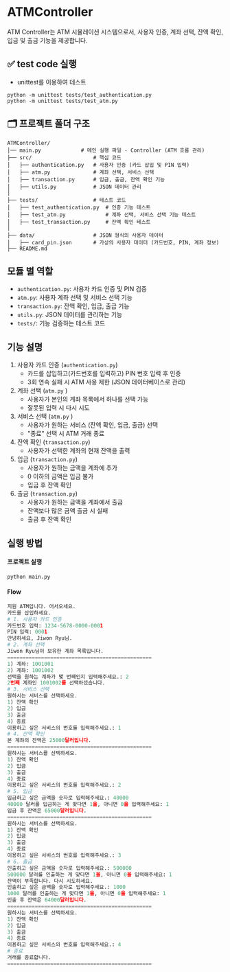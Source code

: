 # ATMController
ATM Controller는 ATM 시뮬레이션 시스템으로서, 사용자 인증, 계좌 선택, 잔액 확인, 입금 및 출금 기능을 제공합니다.

## ✅ test code 실행
- unittest를 이용하여 테스트

```
python -m unittest tests/test_authentication.py
python -m unittest tests/test_atm.py
```

## 🗂️ 프로젝트 폴더 구조
```
ATMController/
│── main.py             # 메인 실행 파일 - Controller (ATM 흐름 관리)
├── src/                    # 핵심 코드
│   ├── authentication.py   # 사용자 인증 (카드 삽입 및 PIN 입력)
│   ├── atm.py              # 계좌 선택, 서비스 선택
│   ├── transaction.py      # 입금, 출금, 잔액 확인 기능
│   ├── utils.py            # JSON 데이터 관리
│
├── tests/                  # 테스트 코드 
│   ├── test_authentication.py  # 인증 기능 테스트
│   ├── test_atm.py             # 계좌 선택, 서비스 선택 기능 테스트
│   ├── test_transaction.py     # 잔액 확인 테스트
│
├── data/                   # JSON 형식의 사용자 데이터
│   ├── card_pin.json       # 가상의 사용자 데이터 (카드번호, PIN, 계좌 정보)
├── README.md               
```

## 모듈 별 역할
- ```authentication.py```: 사용자 카드 인증 및 PIN 검증
- ```atm.py```: 사용자 계좌 선택 및 서비스 선택 기능
- ```transaction.py```: 잔액 확인, 입금, 출금 기능
- ```utils.py```: JSON 데이터를 관리하는 기능
- ```tests/```: 기능 검증하는 테스트 코드

## 기능 설명 
1. 사용자 카드 인증 (```authentication.py```)
    - 카드를 삽입하고(카드번호를 입력하고) PIN 번호 입력 후 인증
    - 3회 연속 실패 시 ATM 사용 제한 (JSON 데이터베이스로 관리)
2. 계좌 선택 (```atm.py``` )
    - 사용자가 본인의 계좌 목록에서 하나를 선택 가능
    - 잘못된 입력 시 다시 시도
3. 서비스 선택 (```atm.py``` )
    - 사용자가 원하는 서비스 (잔액 확인, 입금, 출금) 선택
    - "종료" 선택 시 ATM 거래 종료
4. 잔액 확인 (```transaction.py```)
    - 사용자가 선택한 계좌의 현재 잔액을 출력
5. 입금 (```transaction.py```)
    - 사용자가 원하는 금액을 계좌에 추가
    - 0 이하의 금액은 입금 불가
    - 입금 후 잔액 확인
6. 출금 (```transaction.py```)
    - 사용자가 원하는 금액을 계좌에서 출금
    - 잔액보다 많은 금액 출금 시 실패
    - 출금 후 잔액 확인

## 실행 방법
#### 프로젝트 실행
```
python main.py
```
#### Flow
``` python
지원 ATM입니다. 어서오세요.
카드를 삽입하세요.
# 1. 사용자 카드 인증
카드번호 입력: 1234-5678-0000-0001
PIN 입력: 0001
안녕하세요, Jiwon Ryu님.
# 2. 계좌 선택 
Jiwon Ryu님이 보유한 계좌 목록입니다.
===============================================
1) 계좌: 1001001
2) 계좌: 1001002
선택을 원하는 계좌가 몇 번째인지 입력해주세요.: 2
2번째 계좌인 1001002를 선택하셨습니다.
# 3. 서비스 선택 
원하시는 서비스를 선택하세요.
1) 잔액 확인
2) 입금
3) 출금
4) 종료
이용하고 싶은 서비스의 번호를 입력해주세요.: 1
# 4. 잔액 확인
본 계좌의 잔액은 25000달러입니다.
===============================================
원하시는 서비스를 선택하세요.
1) 잔액 확인
2) 입금
3) 출금
4) 종료
이용하고 싶은 서비스의 번호를 입력해주세요.: 2
# 5. 입금
입금하고 싶은 금액을 숫자로 입력해주세요.: 40000
40000 달러를 입금하는 게 맞다면 1을, 아니면 0을 입력해주세요: 1
입금 후 잔액은 65000달러입니다.
===============================================
원하시는 서비스를 선택하세요.
1) 잔액 확인
2) 입금
3) 출금
4) 종료
이용하고 싶은 서비스의 번호를 입력해주세요.: 3
# 6. 출금
인출하고 싶은 금액을 숫자로 입력해주세요.: 500000
500000 달러를 인출하는 게 맞다면 1을, 아니면 0을 입력해주세요: 1
잔액이 부족합니다. 다시 시도하세요.
인출하고 싶은 금액을 숫자로 입력해주세요.: 1000
1000 달러를 인출하는 게 맞다면 1을, 아니면 0을 입력해주세요: 1
인출 후 잔액은 64000달러입니다.
===============================================
원하시는 서비스를 선택하세요.
1) 잔액 확인
2) 입금
3) 출금
4) 종료
이용하고 싶은 서비스의 번호를 입력해주세요.: 4
# 종료
거래를 종료합니다.
===============================================
```